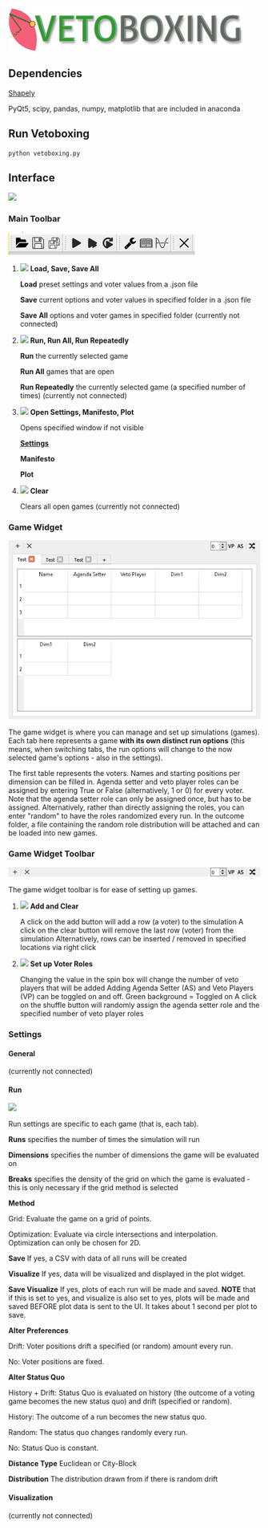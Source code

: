 ![](https://github.com/erocoar/vetoboxing/blob/master/vetoboxing/assets/vetoboxingLogo%20-%20Kopie.png)
## Dependencies
[Shapely](https://anaconda.org/conda-forge/shapely)

PyQt5, scipy, pandas, numpy, matplotlib that are included in anaconda

## Run Vetoboxing
```
python vetoboxing.py
```

## Interface
![](https://puu.sh/yjBu4/53af0408fe.png)
### Main Toolbar
![](https://github.com/erocoar/vetoboxing/blob/master/vetoboxing/rmd/mainToolbar.png)

1. ![](https://puu.sh/yjc9S/4bb6bd826e.png) **Load, Save, Save All**

   **Load** preset settings and voter values from a .json file
   
   **Save** current options and voter values in specified folder in a .json file
   
   **Save All** options and voter games in specified folder (currently not connected)
   
2. ![](https://puu.sh/yjbEH/f012e42bf0.png) **Run, Run All, Run Repeatedly**

   **Run** the currently selected game
   
   **Run All** games that are open
   
   **Run Repeatedly** the currently selected game (a specified number of times) (currently not connected)
   
3. ![](https://puu.sh/yjbOM/3afea006f6.png) **Open Settings, Manifesto, Plot**

   Opens specified window if not visible
   
   [**Settings**](https://github.com/erocoar/vetoboxing/blob/master/README.md#run)
   
   **Manifesto**
   
   **Plot**
   
4. ![](https://puu.sh/yjbQl/9a0ba04cc6.png) **Clear**

   Clears all open games (currently not connected)
   
### Game Widget
![](https://github.com/erocoar/vetoboxing/blob/master/vetoboxing/rmd/gameTable.png)

The game widget is where you can manage and set up simulations (games). Each tab here represents a game **with its own distinct run options** (this means, when switching tabs, the run options will change to the now selected game's options - also in the settings). 

   The first table represents the voters. Names and starting positions per dimension can be filled in. Agenda setter and veto player roles can be assigned by entering True or False (alternatively, 1 or 0) for every voter. Note that the agenda setter role can only be assigned once, but has to be assigned. Alternatively, rather than directly assigning the roles, you can enter "random" to have the roles randomized every run. In the outcome folder, a file containing the random role distribution will be attached and can be loaded into new games.
 
 ### Game Widget Toolbar
 ![](https://github.com/erocoar/vetoboxing/blob/master/vetoboxing/rmd/gameTableToolbar.png)
 
 The game widget toolbar is for ease of setting up games. 
 
1. ![](https://puu.sh/yjbkI/544e2ff0f8.png) **Add and Clear**

   A click on the add button will add a row (a voter) to the simulation
   A click on the clear button will remove the last row (voter) from the simulation
   Alternatively, rows can be inserted / removed in specified locations via right click
    
2. ![](https://puu.sh/yjbpY/71b2ae502b.png) **Set up Voter Roles**

   Changing the value in the spin box will change the number of veto players that will be added
   Adding Agenda Setter (AS) and Veto Players (VP) can be toggled on and off. Green background = Toggled on
   A click on the shuffle button will randomly assign the agenda setter role and the specified number of veto player roles
   
### Settings 
#### General

(currently not connected)
#### Run
![](https://puu.sh/yjBuF/ff1340743f.png)

Run settings are specific to each game (that is, each tab).

**Runs** specifies the number of times the simulation will run

**Dimensions** specifies the number of dimensions the game will be evaluated on

**Breaks** specifies the density of the grid on which the game is evaluated - this is only necessary if the grid method is selected

**Method** 

Grid: Evaluate the game on a grid of points. 

Optimization: Evaluate via circle intersections and interpolation. Optimization can only be chosen for 2D.

**Save** If yes, a CSV with data of all runs will be created

**Visualize** If yes, data will be visualized and displayed in the plot widget.

**Save Visualize** If yes, plots of each run will be made and saved. **NOTE** that if this is set to yes, and visualize is also set to yes, plots will be made and saved BEFORE plot data is sent to the UI. It takes about 1 second per plot to save.

**Alter Preferences** 

Drift: Voter positions drift a specified (or random) amount every run. 

No: Voter positions are fixed.

**Alter Status Quo** 

History + Drift: Status Quo is evaluated on history (the outcome of a voting game becomes the new status quo) and drift (specified or random). 

History: The outcome of a run becomes the new status quo. 

Random: The status quo changes randomly every run. 

No: Status Quo is constant. 

**Distance Type** Euclidean or City-Block

**Distribution** The distribution drawn from if there is random drift

#### Visualization
(currently not connected)





   
 

